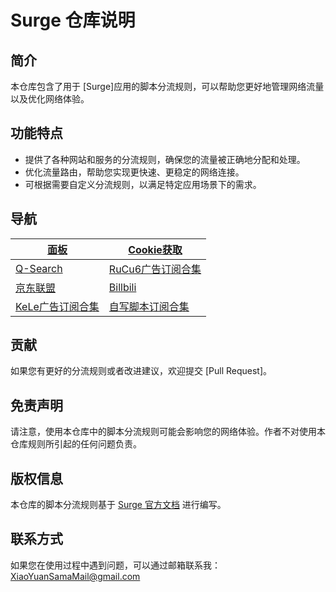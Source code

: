 # Surge 仓库说明

## 简介
本仓库包含了用于 [Surge]应用的脚本分流规则，可以帮助您更好地管理网络流量以及优化网络体验。

## 功能特点
- 提供了各种网站和服务的分流规则，确保您的流量被正确地分配和处理。
- 优化流量路由，帮助您实现更快速、更稳定的网络连接。
- 可根据需要自定义分流规则，以满足特定应用场景下的需求。

## 导航
|[面板](https://raw.githubusercontent.com/lhsll/kele/main/chongxie/1.sgmodule)|[Cookie获取](https://raw.githubusercontent.com/lhsll/kele/main/chongxie/2.sgmodule)|
|--------|-----------|
|[Q-Search](https://raw.githubusercontent.com/lhsll/kele/main/chongxie/3.sgmodule)|[RuCu6广告订阅合集](https://raw.githubusercontent.com/lhsll/kele/main/chongxie/4.sgmodule)|
|[京东联盟](https://raw.githubusercontent.com/lhsll/kele/main/chongxie/5.sgmodule)| [Billbili](https://raw.githubusercontent.com/lhsll/kele/main/chongxie/6.sgmodule)|
[KeLe广告订阅合集](https://raw.githubusercontent.com/lhsll/kele/main/chongxie/7.sgmodule)|[自写脚本订阅合集](https://raw.githubusercontent.com/lhsll/kele/main/chongxie/8.sgmodule)

## 贡献
如果您有更好的分流规则或者改进建议，欢迎提交 [Pull Request]。

## 免责声明
请注意，使用本仓库中的脚本分流规则可能会影响您的网络体验。作者不对使用本仓库规则所引起的任何问题负责。

## 版权信息
本仓库的脚本分流规则基于 [Surge 官方文档](https://manual.nssurge.com/book/understanding-surge/cn) 进行编写。

## 联系方式
如果您在使用过程中遇到问题，可以通过邮箱联系我：XiaoYuanSamaMail@gmail.com